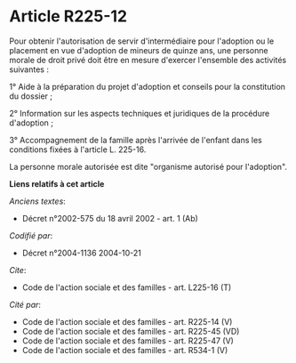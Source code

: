 # Article R225-12

Pour obtenir l'autorisation de servir d'intermédiaire pour l'adoption ou le placement en vue d'adoption de mineurs de quinze
ans, une personne morale de droit privé doit être en mesure d'exercer l'ensemble des activités suivantes :

1° Aide à la préparation du projet d'adoption et conseils pour la constitution du dossier ;

2° Information sur les aspects techniques et juridiques de la procédure d'adoption ;

3° Accompagnement de la famille après l'arrivée de l'enfant dans les conditions fixées à l'article L. 225-16.

La personne morale autorisée est dite "organisme autorisé pour l'adoption".

**Liens relatifs à cet article**

_Anciens textes_:

  - Décret n°2002-575 du 18 avril 2002 - art. 1 (Ab)

_Codifié par_:

  - Décret n°2004-1136 2004-10-21

_Cite_:

  - Code de l'action sociale et des familles - art. L225-16 (T)

_Cité par_:

  - Code de l'action sociale et des familles - art. R225-14 (V)
  - Code de l'action sociale et des familles - art. R225-45 (VD)
  - Code de l'action sociale et des familles - art. R225-47 (V)
  - Code de l'action sociale et des familles - art. R534-1 (V)
